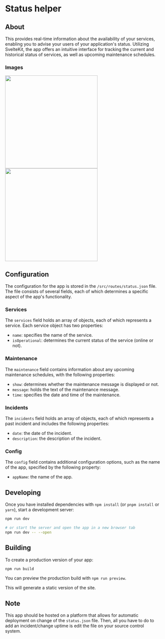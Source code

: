# Status helper

## About

This provides real-time information about the availability of your services, enabling you to advise your users of your application's status. Utilizing SvelteKit, the app offers an intuitive interface for tracking the current and historical status of services, as well as upcoming maintenance schedules.

### Images

<img src="https://user-images.githubusercontent.com/24500411/216223631-c25f6c14-4c97-46fa-b496-cb8d291da272.png" width="300">
<img src="https://user-images.githubusercontent.com/24500411/216223656-d15f88e8-3eb1-437e-9c1d-25b0195103d6.png" width="300">

## Configuration

The configuration for the app is stored in the `/src/routes/status.json` file. The file consists of several fields, each of which determines a specific aspect of the app's functionality. 

### Services 
The `services` field holds an array of objects, each of which represents a service. Each service object has two properties:
- `name`: specifies the name of the service.
- `isOperational`: determines the current status of the service (online or not).

### Maintenance 
The `maintenance` field contains information about any upcoming maintenance schedules, with the following properties:
- `show`: determines whether the maintenance message is displayed or not.
- `message`: holds the text of the maintenance message.
- `time`: specifies the date and time of the maintenance.

### Incidents 
The `incidents` field holds an array of objects, each of which represents a past incident and includes the following properties:
- `date`: the date of the incident.
- `description`: the description of the incident.

### Config
The `config` field contains additional configuration options, such as the name of the app, specified by the following property:
- `appName`: the name of the app.


## Developing

Once you have installed dependencies with `npm install` (or `pnpm install` or `yarn`), start a development server:

```bash
npm run dev

# or start the server and open the app in a new browser tab
npm run dev -- --open
```

## Building

To create a production version of your app:

```bash
npm run build
```

You can preview the production build with `npm run preview`.

This will generate a static version of the site.

## Note

This app should be hosted on a platform that allows for automatic deployment on change of the `status.json` file. Then, all you have to do to add an incident/change uptime is edit the file on your source control system.
